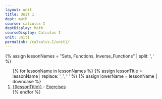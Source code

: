 ```yaml
---
layout: unit
title: Unit 1
dept: math
course: calculus-I
deptDisplay: Math
courseDisplay: Calculus I
unit: unit1
permalink: /calculus-I/unit1/
---
```


{% assign lessonNames = "Sets, Functions, Inverse_Functions" | split: ', ' %}

<ol>
{% for lessonName in lessonNames %}
{% assign lessonTitle = lessonName | replace:  '_', ' ' %}
{% assign lowerName = lessonName | downcase %}
<li> <a class = "page-link" href = "{{ lowerName | prepend: units[unitIndex] | prepend: current_page.permalink }}"> {{lessonTitle}} </a> - <a class = "page-link" href = "{{ lowerName | prepend: units[unitIndex] | prepend: current_page.permalink | append: "-exercises" }}"> Exercises </a> </li>
{% endfor %}
</ol>
